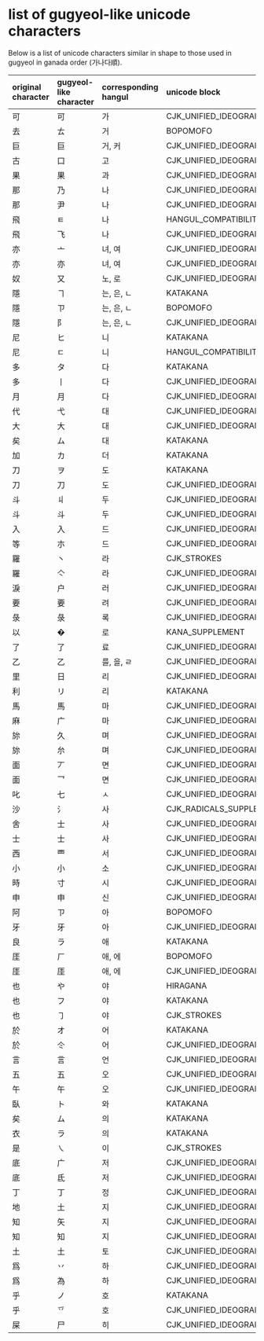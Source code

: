 # list of gugyeol-like unicode characters

Below is a list of unicode characters similar in shape to those used in gugyeol in ganada order (가나다順).

| original character | gugyeol-like character | corresponding hangul | unicode block |  |
|:--|:--|:--|:--|:--|
| 可 | 可 | 가 | CJK_UNIFIED_IDEOGRAPHS | U+53EF |
| 去 | ㄊ | 거 | BOPOMOFO | U+310A |
| 巨 | 巨 | 거, 커 | CJK_UNIFIED_IDEOGRAPHS | U+5DE8 |
| 古 | 口 | 고 | 	CJK_UNIFIED_IDEOGRAPHS | U+53E3 |
| 果 | 果 | 과 | CJK_UNIFIED_IDEOGRAPHS | U+679C |
| 那 | 乃 | 나 | 	CJK_UNIFIED_IDEOGRAPHS	 | U+4E43 |
| 那 | 尹 | 나 | 	CJK_UNIFIED_IDEOGRAPHS	 | U+5C39 |
| 飛 | ㅌ | 나 | HANGUL_COMPATIBILITY_JAMO | U+314C |
| 飛 | 飞 | 나 | CJK_UNIFIED_IDEOGRAPHS | U+98DE |
| 亦 | 亠 | 녀, 여 | CJK_UNIFIED_IDEOGRAPHS | U+4EA0 |
| 亦 | 亦 | 녀, 여 | CJK_UNIFIED_IDEOGRAPHS | U+4EA6 |
| 奴 | 又 | 노, 로 | CJK_UNIFIED_IDEOGRAPHS | U+53C8 |
| 隱 | ヿ | 는, 은, ㄴ | KATAKANA | U+30FF |
| 隱 | ㄗ | 는, 은, ㄴ | BOPOMOFO | U+3117 |
| 隱 | 阝 | 는, 은, ㄴ | CJK_UNIFIED_IDEOGRAPHS | U+961D |
| 尼 | ヒ | 니 | 	KATAKANA | U+30D2 |
| 尼 | ㄷ | 니 | HANGUL_COMPATIBILITY_JAMO | U+3137 |
| 多 | タ | 다 | KATAKANA | U+30BF |
| 多 | 丨 | 다 | CJK_UNIFIED_IDEOGRAPHS | U+4E28 |
| 月 | 月 | 다 | CJK_UNIFIED_IDEOGRAPHS | U+6708 |
| 代 | 弋 | 대 | CJK_UNIFIED_IDEOGRAPHS | U+5F0B |
| 大 | 大 | 대 | CJK_UNIFIED_IDEOGRAPHS | U+5927 |
| 矣 | ム | 대 | KATAKANA | U+30E0 |
| 加 | カ | 더 | KATAKANA | U+30AB |
| 刀 | ヲ | 도 | 	KATAKANA	 | U+30F2 |
| 刀 | 刀 | 도 | 	CJK_UNIFIED_IDEOGRAPHS | U+5200 |
| 斗 | 丩 | 두 | CJK_UNIFIED_IDEOGRAPHS | U+4E29 |
| 斗 | 斗 | 두 | CJK_UNIFIED_IDEOGRAPHS | U+6597 |
| 入 | 入 | 드 | CJK_UNIFIED_IDEOGRAPHS | U+5165 |
| 等 | 朩 | 드 | CJK_UNIFIED_IDEOGRAPHS | U+6729 |
| 羅 | ㇔ | 라 | CJK_STROKES | U+31D4 |
| 羅 | 亽 | 라 | CJK_UNIFIED_IDEOGRAPHS | U+4EBD |
| 淚 | 户 | 러 | 	CJK_UNIFIED_IDEOGRAPHS | U+6237 |
| 要 | 要 | 려 | CJK_UNIFIED_IDEOGRAPHS | U+8981 |
| 彔 | 彔 | 록 | CJK_UNIFIED_IDEOGRAPHS | U+5F54 |
| 以 | � | 로 | 	KANA_SUPPLEMENT | U+1B006 |
| 了 | 了 | 료 | CJK_UNIFIED_IDEOGRAPHS | U+4E86 |
| 乙 | 乙 | 를, 을, ㄹ | CJK_UNIFIED_IDEOGRAPHS | U+4E59 |
| 里 | 日 | 리 | CJK_UNIFIED_IDEOGRAPHS | U+65E5 |
| 利 | リ | 리 | KATAKANA | U+30EA |
| 馬 | 馬 | 마 | CJK_UNIFIED_IDEOGRAPHS | U+99AC |
| 麻 | 广 | 마 | CJK_UNIFIED_IDEOGRAPHS | U+5E7F |
| 旀 | 久 | 며 | CJK_UNIFIED_IDEOGRAPHS | U+4E45 |
| 旀 | 厼 | 며 | CJK_UNIFIED_IDEOGRAPHS | U+53BC |
| 面 | 丆 | 면 | CJK_UNIFIED_IDEOGRAPHS | U+4E06 |
| 面 | 乛 | 면 | 	CJK_UNIFIED_IDEOGRAPHS | U+4E5B |
| 叱 | 七 | ㅅ | CJK_UNIFIED_IDEOGRAPHS | U+4E03 |
| 沙 | ⺡ | 사 | CJK_RADICALS_SUPPLEMENT | U+2EA1 |
| 舍 | 士 | 사 | CJK_UNIFIED_IDEOGRAPHS | U+58EB |
| 士 | 士 | 사 | CJK_UNIFIED_IDEOGRAPHS | U+58EB |
| 西 | 覀 | 서 | CJK_UNIFIED_IDEOGRAPHS |U+8980|
| 小 | 小 | 소 | CJK_UNIFIED_IDEOGRAPHS | U+5C0F |
| 時 | 寸 | 시 | CJK_UNIFIED_IDEOGRAPHS | U+5BF8 |
| 申 | 申 | 신 | CJK_UNIFIED_IDEOGRAPHS | U+7533 |
| 阿 | ㄗ | 아 | BOPOMOFO | U+3117 |
| 牙 | 牙 | 아 | CJK_UNIFIED_IDEOGRAPHS | U+7259 |
| 良 | ラ | 애 | KATAKANA | U+30E9 |
| 厓 | ㄏ | 애, 에 | BOPOMOFO | U+310F |
| 厓 | 厓 | 애, 에 | CJK_UNIFIED_IDEOGRAPHS | U+5393 |
| 也 | や | 야 | HIRAGANA | U+3084 |
| 也 | フ | 야 | 	KATAKANA | U+30D5 |
| 也 | ㇆ | 야 | CJK_STROKES | U+31C6 |
| 於 | オ | 어 | KATAKANA | U+30AA |
| 於 | 仒 | 어 | CJK_UNIFIED_IDEOGRAPHS | U+4ED2 |
| 言 | 言 | 언 | CJK_UNIFIED_IDEOGRAPHS | U+8A00 |
| 五 | 五 | 오 | CJK_UNIFIED_IDEOGRAPHS | U+4E94 |
| 午 | 午 | 오 | CJK_UNIFIED_IDEOGRAPHS | U+5348 |
| 臥 | ト | 와 | KATAKANA | U+30C8 |
| 矣 | ム | 의 | KATAKANA | U+30E0 |
| 衣 | ラ | 의 | KATAKANA | U+30E9 |
| 是 | ㇏ | 이 | CJK_STROKES | U+31CF |
| 底 | 广 | 저 | CJK_UNIFIED_IDEOGRAPHS | U+5E7F |
| 底 | 氐 | 저 | 	CJK_UNIFIED_IDEOGRAPHS | U+6C10 |
| 丁 | 丁 | 정 | CJK_UNIFIED_IDEOGRAPHS | U+4E01 |
| 地 | 土 | 지 | CJK_UNIFIED_IDEOGRAPHS | U+571F |
| 知 | 矢 | 지 | CJK_UNIFIED_IDEOGRAPHS | U+77E2 |
| 知 | 知 | 지 | CJK_UNIFIED_IDEOGRAPHS | U+77E5 |
| 土 | 土 | 토 | CJK_UNIFIED_IDEOGRAPHS | U+571F |
| 爲 | 丷 | 하 | CJK_UNIFIED_IDEOGRAPHS | U+4E37 |
| 爲 | 為 | 하 | CJK_UNIFIED_IDEOGRAPHS | U+70BA |
| 乎 | ノ | 호 | KATAKANA | U+30CE |
| 乎 | 乊 | 호 | CJK_UNIFIED_IDEOGRAPHS | U+4E4A |
| 屎 | 尸 | 히 | CJK_UNIFIED_IDEOGRAPHS | U+5C38 |



































